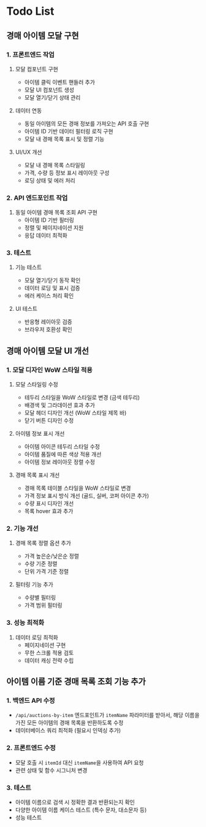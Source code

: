 # Todo List

## 경매 아이템 모달 구현

### 1. 프론트엔드 작업
1. 모달 컴포넌트 구현
   - 아이템 클릭 이벤트 핸들러 추가
   - 모달 UI 컴포넌트 생성
   - 모달 열기/닫기 상태 관리

2. 데이터 연동
   - 동일 아이템의 모든 경매 정보를 가져오는 API 호출 구현
   - 아이템 ID 기반 데이터 필터링 로직 구현
   - 모달 내 경매 목록 표시 및 정렬 기능

3. UI/UX 개선
   - 모달 내 경매 목록 스타일링
   - 가격, 수량 등 정보 표시 레이아웃 구성
   - 로딩 상태 및 에러 처리

### 2. API 엔드포인트 작업
1. 동일 아이템 경매 목록 조회 API 구현
   - 아이템 ID 기반 필터링
   - 정렬 및 페이지네이션 지원
   - 응답 데이터 최적화

### 3. 테스트
1. 기능 테스트
   - 모달 열기/닫기 동작 확인
   - 데이터 로딩 및 표시 검증
   - 에러 케이스 처리 확인

2. UI 테스트
   - 반응형 레이아웃 검증
   - 브라우저 호환성 확인

## 경매 아이템 모달 UI 개선

### 1. 모달 디자인 WoW 스타일 적용
1. 모달 스타일링 수정
   - 테두리 스타일을 WoW 스타일로 변경 (금색 테두리)
   - 배경색 및 그라데이션 효과 추가
   - 모달 헤더 디자인 개선 (WoW 스타일 제목 바)
   - 닫기 버튼 디자인 수정

2. 아이템 정보 표시 개선
   - 아이템 아이콘 테두리 스타일 수정
   - 아이템 품질에 따른 색상 적용 개선
   - 아이템 정보 레이아웃 정렬 수정

3. 경매 목록 표시 개선
   - 경매 목록 테이블 스타일을 WoW 스타일로 변경
   - 가격 정보 표시 방식 개선 (골드, 실버, 코퍼 아이콘 추가)
   - 수량 표시 디자인 개선
   - 목록 hover 효과 추가

### 2. 기능 개선
1. 경매 목록 정렬 옵션 추가
   - 가격 높은순/낮은순 정렬
   - 수량 기준 정렬
   - 단위 가격 기준 정렬

2. 필터링 기능 추가
   - 수량별 필터링
   - 가격 범위 필터링

### 3. 성능 최적화
1. 데이터 로딩 최적화
   - 페이지네이션 구현
   - 무한 스크롤 적용 검토
   - 데이터 캐싱 전략 수립

## 아이템 이름 기준 경매 목록 조회 기능 추가
### 1. 백엔드 API 수정
- `/api/auctions-by-item` 엔드포인트가 `itemName` 파라미터를 받아서, 해당 이름을 가진 모든 아이템의 경매 목록을 반환하도록 수정
- 데이터베이스 쿼리 최적화 (필요시 인덱싱 추가)

### 2. 프론트엔드 수정
- 모달 호출 시 `itemId` 대신 `itemName`을 사용하여 API 요청
- 관련 상태 및 함수 시그니처 변경

### 3. 테스트
- 아이템 이름으로 검색 시 정확한 결과 반환되는지 확인
- 다양한 아이템 이름 케이스 테스트 (특수 문자, 대소문자 등)
- 성능 테스트
